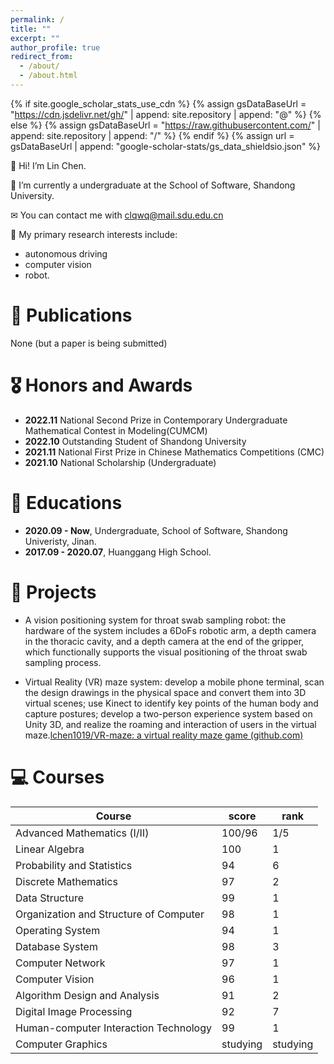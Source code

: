 ```yaml
---
permalink: /
title: ""
excerpt: ""
author_profile: true
redirect_from: 
  - /about/
  - /about.html
---
```


{% if site.google_scholar_stats_use_cdn %}
{% assign gsDataBaseUrl = "https://cdn.jsdelivr.net/gh/" | append: site.repository | append: "@" %}
{% else %}
{% assign gsDataBaseUrl = "https://raw.githubusercontent.com/" | append: site.repository | append: "/" %}
{% endif %}
{% assign url = gsDataBaseUrl | append: "google-scholar-stats/gs_data_shieldsio.json" %}

<span class='anchor' id='about-me'></span>

👋 Hi! I’m Lin Chen. 

🌱 I’m currently a undergraduate at the School of Software, Shandong University. 

✉ You can contact me with clqwq@mail.sdu.edu.cn

👀 My primary research interests include:

- autonomous driving
- computer vision
- robot.

# 📝 Publications 

None (but a paper is being submitted)

# 🎖 Honors and Awards
- **2022.11** National Second Prize in Contemporary Undergraduate Mathematical Contest in Modeling(CUMCM)
- **2022.10** Outstanding Student of Shandong University
- **2021.11** National First Prize in Chinese Mathematics Competitions (CMC)
- **2021.10** National Scholarship (Undergraduate) 

# 📖 Educations
- **2020.09 - Now**, Undergraduate, School of Software, Shandong Univeristy, Jinan.
- **2017.09 - 2020.07**, Huanggang High School.

<span class='anchor' id='projects'></span>
# 📁 Projects

- A vision positioning system for throat swab sampling robot: the hardware of the system includes a 6DoFs robotic arm, a depth camera in the thoracic cavity, and a depth camera at the end of the gripper, which functionally supports the visual positioning of the throat swab sampling process.

- Virtual Reality (VR) maze system: develop a mobile phone terminal, scan the design drawings in the physical space and convert them into 3D virtual scenes; use Kinect to identify key points of the human body and capture postures; develop a two-person experience system based on Unity 3D, and realize the roaming and interaction of users in the virtual maze.[lchen1019/VR-maze: a virtual reality maze game (github.com)](https://github.com/lchen1019/VR-maze)

<span class='anchor' id='courses'></span>

# 💻 Courses

| Course                                 | score    | rank     |
| -------------------------------------- | -------- | -------- |
| Advanced Mathematics (Ⅰ/Ⅱ)             | 100/96   | 1/5      |
| Linear Algebra                         | 100      | 1        |
| Probability and Statistics             | 94       | 6        |
| Discrete Mathematics                   | 97       | 2        |
| Data Structure                         | 99       | 1        |
| Organization and Structure of Computer | 98       | 1        |
| Operating System                       | 94       | 1        |
| Database System                        | 98       | 3        |
| Computer Network                       | 97       | 1        |
| Computer Vision                        | 96       | 1        |
| Algorithm Design and Analysis          | 91       | 2        |
| Digital Image Processing               | 92       | 7        |
| Human-computer Interaction Technology  | 99       | 1        |
| Computer Graphics                      | studying | studying |

